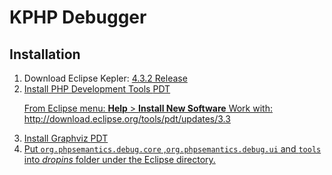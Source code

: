 <h1>KPHP Debugger</h1>
 
<h2>Installation</h2>

<ol>
  <li>Download Eclipse Kepler: <a href="http://download.eclipse.org/eclipse/downloads/drops4/R-4.3.2-201402211700/"> 4.3.2 Release </li>
  <li>Install PHP Development Tools <a href="http://www.eclipse.org/pdt/">PDT</li>
    <p>
      From Eclipse menu: <strong>Help</strong> > <strong>Install New Software</strong>
      Work with: http://download.eclipse.org/tools/pdt/updates/3.3
    </p>
  <li>Install Graphviz <a href="http://www.graphviz.org">PDT</li>
  <li>Put <code>org.phpsemantics.debug.core</code> ,<code>org.phpsemantics.debug.ui</code> and <code>tools</code> into <em>dropins</em> folder under the Eclipse directory.</li>

</ol>
